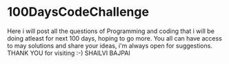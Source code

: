 # 100DaysCodeChallenge
Here i will post all the questions of Programming and coding that i will be doing atleast for next 100 days, hoping to go more.
You all can have access to may solutions and share your ideas, i'm always open for suggestions.
THANK YOU for visiting :-)
SHAILVI BAJPAI
